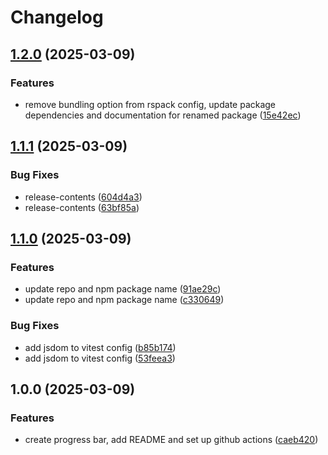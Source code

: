 # Changelog

## [1.2.0](https://github.com/OscarArranz/next-top-page-loading-bar/compare/v1.1.1...v1.2.0) (2025-03-09)


### Features

* remove bundling option from rspack config, update package dependencies and documentation for renamed package ([15e42ec](https://github.com/OscarArranz/next-top-page-loading-bar/commit/15e42ec7885f9ec114643730c50d44e557d722f6))

## [1.1.1](https://github.com/OscarArranz/next-top-page-loading-bar/compare/v1.1.0...v1.1.1) (2025-03-09)


### Bug Fixes

* release-contents ([604d4a3](https://github.com/OscarArranz/next-top-page-loading-bar/commit/604d4a380abaee9a339e99b704ec648a2ef34af2))
* release-contents ([63bf85a](https://github.com/OscarArranz/next-top-page-loading-bar/commit/63bf85acd4a1d7d55829be6f3eca417c006f78b9))

## [1.1.0](https://github.com/OscarArranz/next-top-page-loading-bar/compare/v1.0.0...v1.1.0) (2025-03-09)


### Features

* update repo and npm package name ([91ae29c](https://github.com/OscarArranz/next-top-page-loading-bar/commit/91ae29ca7a1a675a2531dae68da3da77f3651bbd))
* update repo and npm package name ([c330649](https://github.com/OscarArranz/next-top-page-loading-bar/commit/c3306498d53268b5e45086bc2df9eb6af34ac224))


### Bug Fixes

* add jsdom to vitest config ([b85b174](https://github.com/OscarArranz/next-top-page-loading-bar/commit/b85b17424bd831578cc088b02d7b304d20b154fd))
* add jsdom to vitest config ([53feea3](https://github.com/OscarArranz/next-top-page-loading-bar/commit/53feea3494a8154184d64f483c0ffba040e78bf8))

## 1.0.0 (2025-03-09)


### Features

* create progress bar, add README and set up github actions ([caeb420](https://github.com/OscarArranz/next-top-loading-bar/commit/caeb420f05b7b2b968fae8a852cc7169036519b1))
